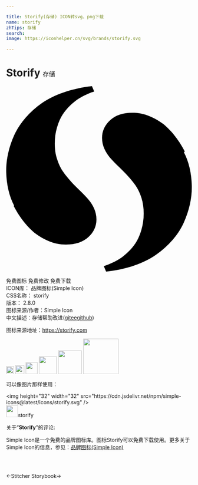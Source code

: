 ```yaml
---

title: Storify(存储) ICON转svg、png下载
name: storify
zhTips: 存储
search: 
image: https://iconhelper.cn/svg/brands/storify.svg

---
```


# Storify  <small style="font-size: 60%;font-weight: 100">存储</small>

<div id="svg" class="svg-wrap">
<svg role="img" viewBox="0 0 24 24" xmlns="http://www.w3.org/2000/svg"><title>Storify icon</title><path d="M22.98 8.566c.32.607.563 1.275.732 2.005.17.73.264 1.495.285 2.292.02.795-.061 1.605-.24 2.416-.18.815-.447 1.611-.797 2.388s-.83 1.515-1.441 2.22c-.613.706-1.313 1.339-2.107 1.901-.781.554-1.74 1.034-2.85 1.409-1.111.39-2.326.645-3.646.795l-.299-.721c.074-.015.164-.045.299-.089.137-.046.375-.135.721-.301.359-.15.689-.329 1.02-.54.33-.21.689-.495 1.08-.87.404-.375.734-.779 1.02-1.215.285-.449.525-.99.721-1.649.195-.66.301-1.365.301-2.115 0-.721-.09-1.381-.285-2.01-.195-.631-.451-1.155-.766-1.621-.314-.449-.674-.885-1.049-1.289-.375-.405-.766-.795-1.141-1.155-.391-.36-.734-.735-1.066-1.095-.314-.361-.584-.766-.779-1.215-.195-.45-.3-.916-.3-1.41 0-.885.361-1.65 1.05-2.28.705-.646 1.664-.96 2.895-.96.361 0 .721.029 1.096.105.375.074.824.209 1.334.435.512.226.992.51 1.455.854.467.346.961.84 1.471 1.455.51.619.977 1.335 1.395 2.145l-.109.115zM1.02 15.451c-.319-.607-.563-1.275-.731-2.006-.169-.731-.265-1.494-.285-2.291-.021-.796.061-1.605.24-2.416.181-.816.445-1.612.795-2.388.352-.777.832-1.516 1.44-2.22.615-.705 1.315-1.34 2.109-1.9.78-.556 1.739-1.035 2.851-1.41C8.55.427 9.765.158 11.085.007l.299.711c-.063.014-.158.044-.285.08-.124.039-.359.135-.712.293-.35.156-.687.334-1.013.537-.322.202-.68.489-1.072.861s-.73.777-1.012 1.215c-.284.439-.521.985-.716 1.64-.196.654-.291 1.355-.291 2.107 0 .71.09 1.375.301 2 .195.625.449 1.162.765 1.613.315.466.675.885 1.05 1.307.375.419.766.794 1.141 1.154.375.359.734.734 1.05 1.096.329.375.585.779.78 1.214.195.45.299.915.299 1.41 0 .899-.359 1.666-1.049 2.296-.706.645-1.667.959-2.897.959-.359 0-.72-.03-1.095-.105-.375-.074-.825-.209-1.32-.435-.51-.226-.99-.51-1.47-.855-.466-.345-.96-.84-1.47-1.455-.51-.614-.975-1.334-1.396-2.144l.048-.055z"/></svg>
</div>
<detail full-name='storify'></detail>

<div class="detail-page">
<p>
<span><span class="badge-success badge">免费图标</span> <span class="badge-success badge">免费修改</span>  <span class="badge-success badge">免费下载</span> </span>
<br/>
<span>
ICON库：
<span class="badge-secondary badge">品牌图标(Simple Icon)</span> 
</span>
<br/>
<span>
CSS名称：
<span class="badge-secondary badge">storify</span> 
</span>

<br/>
<span>
版本：
<span class="badge-secondary badge">2.8.0</span> 
</span>
<br/>
<span>图标来源/作者：<span class="badge-light badge">Simple Icon</span></span> 
<br/>
<span class="zh-detail">中文描述：<span class="badge-primary badge">存储</span><span class="help-link"><span>帮助改进</span>(<a href="https://gitee.com/liuwave/icon-helper/edit/master/json/brands/storify.json" target="_blank" rel="noopener noreferrer">gitee</a><a href="https://github.com/liuwave/icon-helper/edit/master/json/brands/storify.json" target="_blank" rel="noopener noreferrer">github</a></span>)</span><br/>
</p>
</div><div class="description description alert alert-light"><p>图标来源地址：<a href="https://storify.com" target="_blank" rel="noopener noreferrer">https://storify.com</a></p></div>
<div class="alert alert-dark">
<img height="21" width="21" src="https://cdn.jsdelivr.net/npm/simple-icons@latest/icons/storify.svg" />
<img height="24" width="24" src="https://cdn.jsdelivr.net/npm/simple-icons@latest/icons/storify.svg" />
<img height="32" width="32" src="https://cdn.jsdelivr.net/npm/simple-icons@latest/icons/storify.svg" />
<img height="48" width="48" src="https://cdn.jsdelivr.net/npm/simple-icons@latest/icons/storify.svg" />
<img height="64" width="64" src="https://cdn.jsdelivr.net/npm/simple-icons@latest/icons/storify.svg" />
<img height="96" width="96" src="https://cdn.jsdelivr.net/npm/simple-icons@latest/icons/storify.svg" />

</div>
<div>
  <p>可以像图片那样使用：    
  </p>
  <div class="alert alert-primary" style="font-size: 14px">
    &lt;img height="32" width="32" src="https://cdn.jsdelivr.net/npm/simple-icons@latest/icons/storify.svg" /&gt;
    <copy-btn content='<img height="32" width="32" src="https://cdn.jsdelivr.net/npm/simple-icons@latest/icons/storify.svg" />'></copy-btn>
  </div>
  <div class="alert alert-secondary">
    <img height="32" width="32" src="https://cdn.jsdelivr.net/npm/simple-icons@latest/icons/storify.svg" />storify
    <copy-btn content="storify" btn-title="复制图标名称"></copy-btn>
  </div>
</div>
<div class="icon-detail__container">
<p>关于“<b>Storify</b>”的评论:</p>
</div>
<Vssue title="关于“Storify”的评论" />
<div><p>Simple Icon是一个免费的品牌图标库。图标Storify可以免费下载使用。更多关于  Simple Icon的信息，参见：<a target="_blank" href="https://iconhelper.cn/brands.html">品牌图标(Simple Icon)</a>
</p></div>


<div style="padding:2rem 0 " class="page-nav"><p class="inner"><span class="prev">←<router-link to="/icon/stitcher.html">Stitcher</router-link></span> <span class="next"><router-link to="/icon/storybook.html">Storybook</router-link>→</span></p></div>
